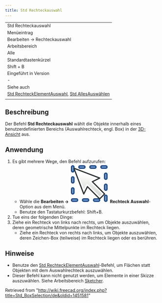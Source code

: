 ```yaml
---
title: Std Rechteckauswahl
---
```


|                                                                                                                                                    |
| -------------------------------------------------------------------------------------------------------------------------------------------------- |
| Std Rechteckauswahl                                                                                                                                |
| Menüeintrag                                                                                                                                        |
| Bearbeiten → Rechteckauswahl                                                                                                                       |
| Arbeitsbereich                                                                                                                                     |
| Alle                                                                                                                                               |
| Standardtastenkürzel                                                                                                                               |
| Shift + B                                                                                                                                          |
| Eingeführt in Version                                                                                                                              |
| -                                                                                                                                                  |
| Siehe auch                                                                                                                                         |
| [Std RechteckElementAuswahl](/Std_BoxElementSelection/de "Std BoxElementSelection/de"), [Std AllesAuswählen](/Std_SelectAll/de "Std SelectAll/de") |
|                                                                                                                                                    |

## Beschreibung

Der Befehl **Std Rechteckauswahl** wählt die Objekte innerhalb eines benutzerdefinierten Bereichs (Auswahlrechteck, engl. Box) in der [3D-Ansicht](/3D_view/de "3D view/de") aus.

## Anwendung

1. Es gibt mehrere Wege, den Befehl aufzurufen:
   - Wähle die **Bearbeiten → ![](/src/assets/images/Std_BoxSelection.svg) Rechteck Auswahl**-Option aus dem Menü.
   - Benutze den Tastaturkurzbefehl: Shift+B.
2. Tue eins der folgenden Dinge:
3. Ziehe ein Rechteck von links nach rechts, um Objekte auszuwählen, deren geometrische Mittelpunkte im Rechteck liegen.
   - Ziehe ein Rechteck von rechts nach links, um Objekte auszuwählen, deren Zeichen-Box (teilweise) im Rechteck liegen oder es berühren.

## Hinweise

- Benutze den [Std RechteckElementAuswahl](/Std_BoxElementSelection/de "Std BoxElementSelection/de")-Befehl, um Flächen statt Objekten mit dem Auswahlrechteck auszuwählen.
- Dieser Befehl kann nicht genutzt werden, um Elemente in einer Skizze auszuwählen. Siehe Arbeitsbereich [Sketcher](/Sketcher_Workbench/de#Auswahlmethoden "Sketcher Workbench/de").

Retrieved from "<http://wiki.freecad.org/index.php?title=Std_BoxSelection/de&oldid=1451581>"
